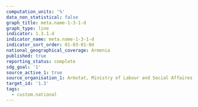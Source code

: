 ```yaml
---
computation_units: '%'
data_non_statistical: false
graph_title: meta.name-1-3-1-d
graph_type: line
indicator: 1.3.1.d
indicator_name: meta.name-1-3-1-d
indicator_sort_order: 01-03-01-0d
national_geographical_coverage: Armenia
published: true
reporting_status: complete
sdg_goal: '1'
source_active_1: true
source_organisation_1: Armstat, Ministry of Labour and Social Affaires of RA
target_id: '1.3'
tags:
  - custom.national
---
```

